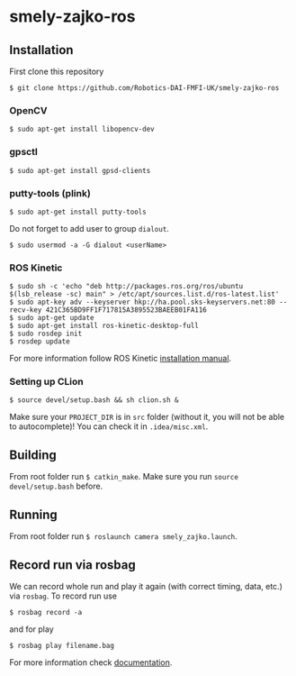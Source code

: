 # smely-zajko-ros

## Installation
First clone this repository
```{r, engine='bash', count_lines}
$ git clone https://github.com/Robotics-DAI-FMFI-UK/smely-zajko-ros
```
### OpenCV

```{r, engine='bash', count_lines}
$ sudo apt-get install libopencv-dev
```

### gpsctl
```{r, engine='bash', count_lines}
$ sudo apt-get install gpsd-clients
```

### putty-tools (plink)
```{r, engine='bash', count_lines}
$ sudo apt-get install putty-tools
```
Do not forget to add user to group `dialout`.
```{r, engine='bash', count_lines}
$ sudo usermod -a -G dialout <userName>
```
### ROS Kinetic
```{r, engine='bash', count_lines}
$ sudo sh -c 'echo "deb http://packages.ros.org/ros/ubuntu $(lsb_release -sc) main" > /etc/apt/sources.list.d/ros-latest.list'
$ sudo apt-key adv --keyserver hkp://ha.pool.sks-keyservers.net:80 --recv-key 421C365BD9FF1F717815A3895523BAEEB01FA116
$ sudo apt-get update
$ sudo apt-get install ros-kinetic-desktop-full
$ sudo rosdep init
$ rosdep update
```
For more information follow ROS Kinetic [installation manual](http://wiki.ros.org/kinetic/Installation/Ubuntu).

### Setting up CLion

```{r, engine='bash', count_lines}
$ source devel/setup.bash && sh clion.sh &
```
Make sure your `PROJECT_DIR` is in `src` folder (without it, you will not be able to autocomplete)! You can check it in `.idea/misc.xml`.

## Building
From root folder run `$ catkin_make`. Make sure you run `source devel/setup.bash` before.

## Running
From root folder run `$ roslaunch camera smely_zajko.launch`.


## Record run via rosbag
We can record whole run and play it again (with correct timing, data, etc.) via `rosbag`. To record run use
```{r, engine='bash', count_lines}
$ rosbag record -a
```
and for play 
```{r, engine='bash', count_lines}
$ rosbag play filename.bag
```

For more information check [documentation](http://wiki.ros.org/rosbag/Commandline).
